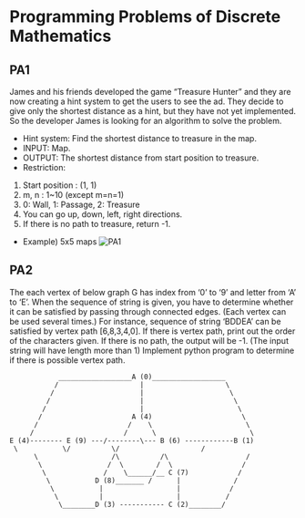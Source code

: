 Programming Problems of Discrete Mathematics
============================================

PA1
---
James and his friends developed the game “Treasure Hunter” and they are now creating a hint system to get the users to see the ad. They decide to give only the shortest distance as a hint, but they have not yet implemented. So the developer James is looking for an algorithm to solve the problem.

* Hint system: Find the shortest distance to treasure in the map.
* INPUT: Map.
* OUTPUT: The shortest distance from start position to treasure.
* Restriction:
1. Start position : (1, 1)
2. m, n : 1~10 (except m=n=1)
3. 0: Wall, 1: Passage, 2: Treasure
4. You can go up, down, left, right directions.
5. If there is no path to treasure, return -1.

* Example) 5x5 maps
![PA1](https://user-images.githubusercontent.com/53179332/63480423-c6408380-c4cc-11e9-8c40-fe0245788194.png)

PA2
---
The each vertex of below graph G has index from ‘0’ to ‘9’ and letter from ‘A’ to ‘E’. When the sequence of string is given, you have to determine whether it can be satisfied by passing through connected edges. (Each vertex can be used several times.)
For instance, sequence of string ‘BDDEA’ can be satisfied by vertex path [6,8,3,4,0]. If there is vertex path, print out the order of the characters given. If there is no path, the output will be -1. (The input string will have length more than 1)
Implement python program to determine if there is possible vertex path.



                __________________A (0)__________________
               /                    |                    \
              /                     |                     \
             /                      |                      \ 
            /                       |                       \
           /                      A (4)                      \
          /                      /    \                       \
         /                      /      \                       \
	E (4)-------- E (9) ---/--------\--- B (6) ------------B (1)
 	 \		     \/          \/                    /
          \                  /\          /\                   /
           \                /  \        /  \                 /
            \	           /    \______/__ C (7)            /
             \           D (8)_______ /      |	           /
              \           |                  |            /
               \          |                  |	         /
                \________D (3) ----------- C (2)________/






         
